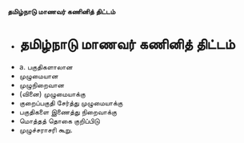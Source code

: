 **தமிழ்நாடு மாணவர் கணினித் திட்டம்**
- # தமிழ்நாடு மாணவர் கணினித் திட்டம்
- a. பகுதிகளாலான
- முழுமையான
- முழுநிறைவான
- (வினை) முழுமையாக்கு
- குறைப்பகுதி சேர்த்து முழுமையாக்கு
- பகுதிகளை இணைத்து நிறைவாக்கு
- மொத்தத் தொகை குறிப்பிடு
- முழுச்சராசரி கூறு.

